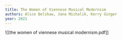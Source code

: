 ```yaml
---
title: The Women of Viennese Musical Modernism
authors: Alice Belshaw, Jana Michalik, Kerry Ginger
year: 2021
---
```


![[the women of viennese musical modernism.pdf]]